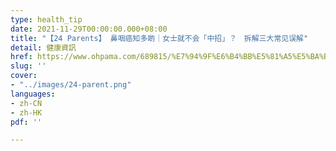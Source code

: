 ```yaml
---
type: health_tip
date: 2021-11-29T00:00:00.000+08:00
title: "【24 Parents】 鼻咽癌知多啲｜女士就不会「中招」？　拆解三大常见误解"
detail: 健康資訊
href: https://www.ohpama.com/689815/%E7%94%9F%E6%B4%BB%E5%81%A5%E5%BA%B7/%E5%81%A5%E5%BA%B7%E7%99%BE%E7%A7%91/%e9%bc%bb%e5%92%bd%e7%99%8c-%e6%97%a9%e6%9c%9f%e7%af%a9%e6%9f%a5/
slug: ''
cover:
- "../images/24-parent.png"
languages:
- zh-CN
- zh-HK
pdf: ''

---
```

